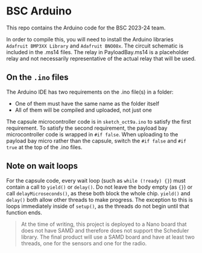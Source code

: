 # BSC Arduino

This repo contains the Arduino code for the BSC 2023-24 team.

In order to compile this, you will need to install the Arduino libraries `Adafruit BMP3XX Library` and `Adafruit BNO08x`. The circuit schematic is included in the .ms14 files. The relay in PayloadBay.ms14 is a placeholder relay and not necessarily representative of the actual relay that will be used.

## On the `.ino` files

The Arduino IDE has two requirements on the .ino file(s) in a folder:

- One of them must have the same name as the folder itself
- All of them will be compiled and uploaded, not just one

The capsule microcontroller code is in `sketch_oct9a.ino` to satisfy the first requirement. To satisfy the second requirement, the payload bay microcontroller code is wrapped in `#if false`. When uploading to the payload bay micro rather than the capsule, switch the `#if false` and `#if true` at the top of the .ino files.

## Note on wait loops

For the capsule code, every wait loop (such as `while (!ready) {}`) must contain a call to `yield()` or `delay()`. Do not leave the body empty (as `{}`) or call `delayMicroseconds()`, as these both block the whole chip. `yield()` and `delay()` both allow other threads to make progress.
The exception to this is loops immediately inside of `setup()`, as the threads do not begin until that function ends.

> At the time of writing, this project is deployed to a Nano board that does not have SAMD and therefore does not support the Scheduler library. The final product will use a SAMD board and have at least two threads, one for the sensors and one for the radio.
